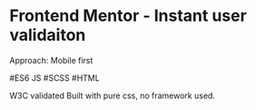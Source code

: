 # Frontend Mentor - Instant user validaiton

Approach: Mobile first

#ES6 JS
#SCSS
#HTML

W3C validated
Built with pure css, no framework used.
